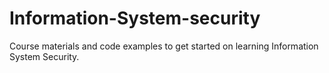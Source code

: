# Information-System-security
Course materials and code examples to get started on learning Information System Security.
